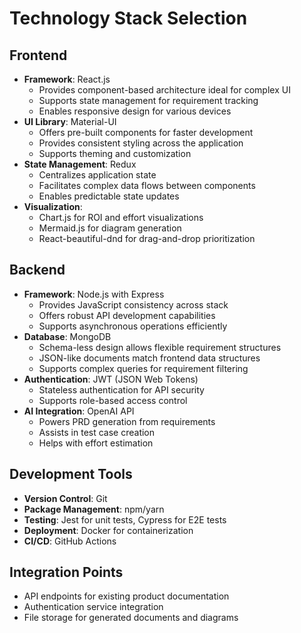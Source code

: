 # Technology Stack Selection

## Frontend
- **Framework**: React.js
  - Provides component-based architecture ideal for complex UI
  - Supports state management for requirement tracking
  - Enables responsive design for various devices
- **UI Library**: Material-UI
  - Offers pre-built components for faster development
  - Provides consistent styling across the application
  - Supports theming and customization
- **State Management**: Redux
  - Centralizes application state
  - Facilitates complex data flows between components
  - Enables predictable state updates
- **Visualization**: 
  - Chart.js for ROI and effort visualizations
  - Mermaid.js for diagram generation
  - React-beautiful-dnd for drag-and-drop prioritization

## Backend
- **Framework**: Node.js with Express
  - Provides JavaScript consistency across stack
  - Offers robust API development capabilities
  - Supports asynchronous operations efficiently
- **Database**: MongoDB
  - Schema-less design allows flexible requirement structures
  - JSON-like documents match frontend data structures
  - Supports complex queries for requirement filtering
- **Authentication**: JWT (JSON Web Tokens)
  - Stateless authentication for API security
  - Supports role-based access control
- **AI Integration**: OpenAI API
  - Powers PRD generation from requirements
  - Assists in test case creation
  - Helps with effort estimation

## Development Tools
- **Version Control**: Git
- **Package Management**: npm/yarn
- **Testing**: Jest for unit tests, Cypress for E2E tests
- **Deployment**: Docker for containerization
- **CI/CD**: GitHub Actions

## Integration Points
- API endpoints for existing product documentation
- Authentication service integration
- File storage for generated documents and diagrams
